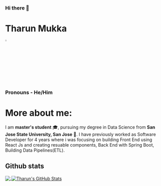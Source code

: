 ### Hi there 👋

<!--
**mukkatharun/mukkatharun** is a ✨ _special_ ✨ repository because its `README.md` (this file) appears on your GitHub profile.

Here are some ideas to get you started:

- 🔭 I’m currently working on ...
- 🌱 I’m currently learning ...
- 👯 I’m looking to collaborate on ...
- 🤔 I’m looking for help with ...
- 💬 Ask me about ...
- 📫 How to reach me: ...
- 😄 Pronouns: ...
- ⚡ Fun fact: ...
-->
# Tharun Mukka  
  [<img src="https://img.icons8.com/color/48/000000/linkedin.png" width="3.5%"/>](https://www.linkedin.com/in/tharunmukka1/)
  
  ### Pronouns - He/Him
  
  # More about me:
  
  I am **master's student** :mortar_board:, pursuing my degree in Data Science from **San Jose State University, San Jose** :school:. I have previously worked as Software Developer for 4 years where i was focusing on building Front End using React Js and creating resuable components, Back End with Spring Boot, Building Data Pipelines(ETL). 

## Github stats

<a href="https://github.com/mukkatharun/mukkatharun">
  <img align="center" src="https://github-readme-stats.vercel.app/api/top-langs/?username=mukkatharun&hide=Jupyter Notebook,css,html,tex&title_color=ffffff&text_color=c9cacc&icon_color=2bbc8a&bg_color=1d1f21&langs_count=5" />
</a>
<a ![Tharun's GitHub stats] href="https://github.com/mukkatharun/mukkatharun">
  <img align="center" src="https://github-readme-stats.vercel.app/api?username=mukkatharun&show_icons=true&line_height=27&count_private=true&title_color=ffffff&text_color=c9cacc&icon_color=2bbc8a&bg_color=1d1f21" alt=" Tharun's GitHub Stats" />
</a>

